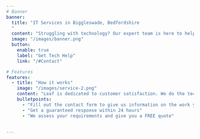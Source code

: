 ```yaml
---
# Banner
banner:
  title: "IT Services in Biggleswade, Bedfordshire
  "
  content: "Struggling with technology? Our expert team is here to help you with all your tech support needs. Whether you're dealing with computer problems, smartphone issues, software glitches, or any other tech-related challenge, we provide reliable and prompt solutions. Additionally, our professional website design services will help you create a stunning and effective online presence."
  image: "/images/banner.png"  
  button:
    enable: true
    label: "Get Tech Help"
    link: "/#Contact"

# Features
features:
  - title: "How it works"
    image: "/images/service-2.png"
    content: "Leaf is dedicated to customer satisfaction. We do the technical stuff so you can put your mind at ease."
    bulletpoints:
      - "Fill out the contact form to give us information on the work you require."
      - "Get a guaranteed response within 24 hours"
      - "We assess your requirements and give you a FREE quote"   
          
      
---
```

